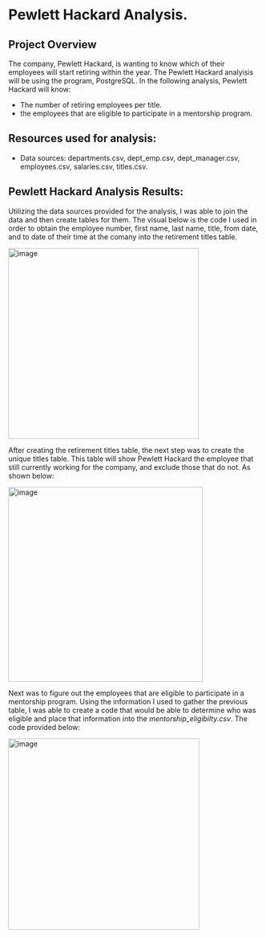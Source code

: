 # Pewlett Hackard Analysis.

## Project Overview 

The company, Pewlett Hackard, is wanting to know which of their employees will start retiring within the year. The Pewlett Hackard analyisis will be using the program, PostgreSQL. In the following analysis, Pewlett Hackard will know:
  - The number of retiring employees per title.
  - the employees that are eligible to participate in a mentorship program.

## Resources used for analysis:
- Data sources: departments.csv, dept_emp.csv, dept_manager.csv, employees.csv, salaries.csv, titles.csv.

## Pewlett Hackard Analysis Results:

Utilizing the data sources provided for the analysis, I was able to join the data and then create tables for them. The visual below is the code I used in order to obtain the employee number, first name, last name, title, from date, and to date of their time at the comany into the retirement titles table. 



<img width="380" alt="image" src="https://user-images.githubusercontent.com/107371010/193962374-cf01ec6d-896b-4377-9284-53f6c27926e3.png">


After creating the retirement titles table, the next step was to create the unique titles table. This table will show Pewlett Hackard the employee that still currently working for the company, and exclude those that do not. As shown below:


<img width="388" alt="image" src="https://user-images.githubusercontent.com/107371010/194138714-ffd043e8-5293-48cd-8c0e-813b8d163852.png">


Next was to figure out the employees that are eligible to participate in a mentorship program. Using the information I used to gather the previous table, I was able to create a code that would be able to determine who was eligible and place that information into the _mentorship_eligibilty.csv_. The code provided below:

<img width="381" alt="image" src="https://user-images.githubusercontent.com/107371010/194139590-17d0b41b-faea-4781-a6ed-83b419e38ad6.png">
